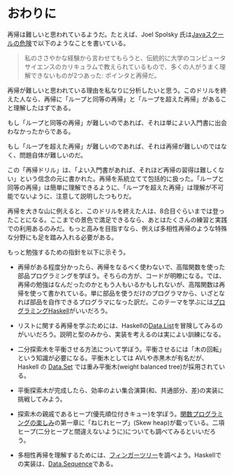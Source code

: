 # おわりに

再帰は難しいと思われているようだ。たとえば、Joel Spolsky 氏は[Javaスクールの危険](http://local.joelonsoftware.com/wiki/Java%E3%82%B9%E3%82%AF%E3%83%BC%E3%83%AB%E3%81%AE%E5%8D%B1%E9%99%BA)で以下のようなことを書いている。

> 私のささやかな経験から言わせてもらうと、伝統的に大学のコンピュータサイエンスのカリキュラムで教えられているもので、多くの人がうまく理解できないものが2つあった: ポインタと再帰だ。 

再帰が難しいと思われている理由を私なりに分析したいと思う。このドリルを終えた人なら、再帰に「ループと同等の再帰」と「ループを超えた再帰」があること理解したはずである。

もし「ループと同等の再帰」が難しいのであれば、それは単によい入門書に出会わなかったからである。

もし「ループを超えた再帰」が難しいのであれば、それは再帰が難しいのではなく、問題自体が難しいのだ。

この「再帰ドリル」は、「よい入門書があれば、それほど再帰の習得は難しくない」という信念の元に書かれた。再帰を系統立てて包括的に扱った。「ループと同等の再帰」は簡単に理解できるように、「ループを超えた再帰」は理解が不可能でないように、注意して説明したつもりだ。

再帰を大きな山に例えると、このドリルを終えた人は、8合目ぐらいまでは登ったことになる。ここまでの景色で満足できるなら、あとはたくさんの練習と実践での利用あるのみだ。もっと高みを目指すなら、例えば多相性再帰のような特殊な分野にも足を踏み入れる必要がある。

もっと勉強するための指針を以下に示そう。

- 再帰がある程度分かったら、再帰をなるべく使わないで、高階関数を使った部品プログラミングを学ぼう。そちらの方が、コードが明瞭になる。では、再帰の勉強はなんだったのかともう人もいるかもしれないが、高階関数は再帰を使って書かれている。単に部品を使うだけのプログラマから、いざとなれば部品を自作できるプログラマになった訳だ。このテーマを学ぶには[プログラミングHaskell](http://www.amazon.co.jp/%E3%83%97%E3%83%AD%E3%82%B0%E3%83%A9%E3%83%9F%E3%83%B3%E3%82%B0Haskell-Graham-Hutton/dp/4274067815)がいいだろう。

- リストに関する再帰を学ぶためには、Haskellの[Data.List](http://www.haskell.org/ghc/docs/latest/html/libraries/base/Data-List.html)を冒険してみるのがいいだろう。説明と型のみから、実装を考えるのは実によい訓練になる。

- 二分探索木を平衡させる方法について学ぼう。平衡させるには「木の回転」という知識が必要になる。平衡木としては AVLや赤黒木が有名だが、Haskell の [Data.Set](http://www.haskell.org/ghc/docs/latest/html/libraries/containers/Data-Set.html) では重み平衡木(weight balanced tree)が採用されている。

- 平衡探索木が完成したら、効率のよい集合演算(和、共通部分、差)の実装に挑戦してみよう。

- 探索木の親戚であるヒープ(優先順位付きキュー)を学ぼう。[関数プログラミングの楽しみ](http://www.amazon.co.jp/%E9%96%A2%E6%95%B0%E3%83%97%E3%83%AD%E3%82%B0%E3%83%A9%E3%83%9F%E3%83%B3%E3%82%B0%E3%81%AE%E6%A5%BD%E3%81%97%E3%81%BF-%EF%BC%AA%EF%BD%85%EF%BD%92%EF%BD%85%EF%BD%8D%EF%BD%99-%EF%BC%A7%EF%BD%89%EF%BD%82%EF%BD%82%EF%BD%8F%EF%BD%8E%EF%BD%93-%EF%BD%81%EF%BD%8E%EF%BD%84-%EF%BC%AF%EF%BD%85%EF%BD%87%EF%BD%85-%EF%BD%84%EF%BD%85-%EF%BC%AD%EF%BD%8F%EF%BD%8F%EF%BD%92/dp/4274068056)の第一章に「ねじれヒープ」(Skew heap)が載っている。二項ヒープ(二分ヒープと間違えないように)についても調べてみるといいだろう。

- 多相性再帰を理解するためには、[フィンガーツリー](http://ja.wikipedia.org/wiki/2-3_%E3%83%95%E3%82%A3%E3%83%B3%E3%82%AC%E3%83%BC%E3%83%84%E3%83%AA%E3%83%BC)を調べよう。Haskellでの実装は、[Data.Sequence](http://hackage.haskell.org/packages/archive/containers/latest/doc/html/Data-Sequence.html)である。

